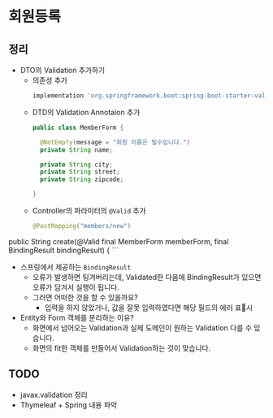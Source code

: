# 회원등록

## 정리

- DTO의 Validation 추가하기
  - 의존성 추가
    ```gradle
    implementation 'org.springframework.boot:spring-boot-starter-validation'
    ```
  - DTD의 Validation Annotaion 추가
    ```Java
    public class MemberForm {

      @NotEmpty(message = "회원 이름은 필수입니다.")
      private String name;

      private String city;
      private String street;
      private String zipcode;

    }
    ```
  - Controller의 파라미터의 `@Valid` 추가
    ```Java
    @PostMapping("members/new")
public String create(@Valid final MemberForm memberForm, final BindingResult bindingResult) {
    ```
- 스프링에서 제공하는 `BindingResult`
  - 오류가 발생하면 팅겨버리는데, Validated한 다음에 BindingResult가 있으면 오류가 담겨서 실행이 됩니다.
  - 그러면 어떠한 것을 할 수 있을까요?
    - 입력을 하지 않았거나, 값을 잘못 입력하였다면 해당 필드의 에러 표시
- Entity와 Form 객체를 분리하는 이유?
  - 화면에서 넘어오는 Validation과 실제 도메인이 원하는 Validation 다를 수 있습니다.
  - 화면의 fit한 객체를 만들어서 Validation하는 것이 맞습니다.

## TODO

- javax.validation 정리
- Thymeleaf + Spring 내용 파악
